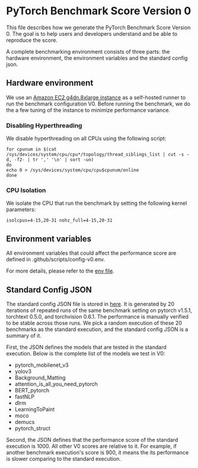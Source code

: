 # PyTorch Benchmark Score Version 0

This file describes how we generate the PyTorch Benchmark Score Version 0. The
goal is to help users and developers understand and be able to reproduce the
score.

A complete benchmarking environment consists of three parts: the hardware
environment, the environment variables and the standard config json.

## Hardware environment

We use an [Amazon EC2 g4dn.8xlarge
instance](https://aws.amazon.com/ec2/instance-types/g4/) as a self-hosted runner
to run the benchmark configuration V0. Before running the benchmark, we do the
a few tuning of the instance to minimize performance variance.

### Disabling Hyperthreading

We disable hyperthreading on all CPUs using the following script:

```
for cpunum in $(cat /sys/devices/system/cpu/cpu*/topology/thread_siblings_list | cut -s -d, -f2- | tr ',' '\n' | sort -un)
do 
echo 0 > /sys/devices/system/cpu/cpu$cpunum/online 
done
```

### CPU Isolation

We isolate the CPU that run the benchmark by setting the following kernel parameters:

```
isolcpus=4-15,20-31 nohz_full=4-15,20-31
```

## Environment variables

All environment variables that could affect the performance score are defined in
.github/scripts/config-v0.env.

For more details, please refer to the [env file](config-v0.env).

## Standard Config JSON

The standard config JSON file is stored in [here](config-v0.json). It is
generated by 20 iterations of repeated runs of the same benchmark setting on
pytorch v1.5.1, torchtext 0.5.0, and torchvision 0.6.1. The performance is
manually verified to be stable across those runs. We pick a random execution of
these 20 benchmarks as the standard execution, and the standard config JSON is a
summary of it.

First, the JSON defines the models that are tested in the standard execution.
Below is the complete list of the models we test in V0:

- pytorch_mobilenet_v3
- yolov3
- Background_Matting
- attention_is_all_you_need_pytorch
- BERT_pytorch
- fastNLP
- dlrm
- LearningToPaint
- moco
- demucs
- pytorch_struct

Second, the JSON defines that the performance score of the standard execution
is 1000. All other V0 scores are relative to it. For example, if another
benchmark execution's score is 900, it means the its performance is slower
comparing to the standard execution.

